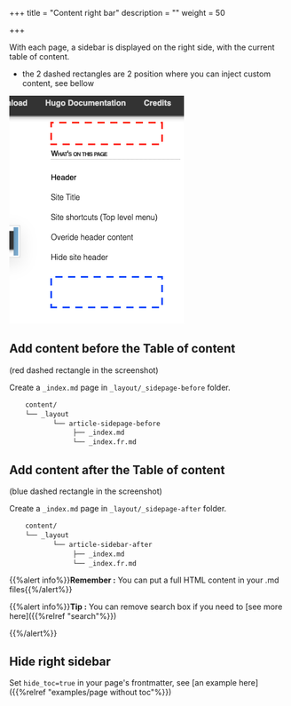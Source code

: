+++
title = "Content right bar"
description = ""
weight = 50

+++

With each page, a sidebar is displayed on the right side, with the current table of content.
* the 2 dashed rectangles are 2 position where you can inject custom content, see bellow

![header](screenshot.png?classes=border,shadow)

## Add content before the Table of content
(red dashed rectangle in the screenshot)

Create a `_index.md` page in `_layout/_sidepage-before` folder.

```bash
	content/
	└──	_layout
		   └── article-sidepage-before
				├──	_index.md
				└──	_index.fr.md
```

## Add content after the Table of content
(blue dashed rectangle in the screenshot)

Create a `_index.md` page in `_layout/_sidepage-after` folder.

```bash
	content/
	└──	_layout
		   └── article-sidebar-after
				├──	_index.md
				└──	_index.fr.md
```

{{%alert info%}}**Remember :** You can put a full HTML content in your .md files{{%/alert%}}

{{%alert info%}}**Tip :** You can remove search box if you need to [see more here]({{%relref "search"%}})

{{%/alert%}}


## Hide right sidebar
Set `hide_toc=true` in your page's frontmatter, see [an example here]({{%relref "examples/page without toc"%}})
